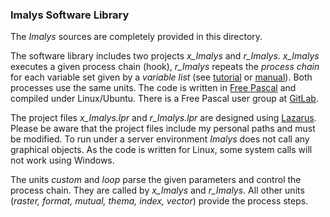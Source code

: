 ### Imalys Software Library

The *Imalys* sources are completely provided in this directory. 

The software library includes two projects *x_Imalys* and *r_Imalys*. *x_Imalys* executes a given process chain (hook), *r_Imalys* repeats the *process chain* for each variable set given by a *variable list* (see [tutorial](../documents/tutorial/README.md) or [manual](../documents/manual/Index.md)). Both processes use the same units. The code is written in [Free Pascal](https://www.freepascal.org/) and compiled under Linux/Ubuntu. There is a Free Pascal user group at [GitLab](https://gitlab.com/freepascal.org/fpc/). 


The project files *x_Imalys.lpr* and *r_Imalys.lpr* are designed using [Lazarus](https://www.lazarus-ide.org/). Please be aware that the project files include my personal paths and must be modified. To run under a server environment *Imalys* does not call any graphical objects. As the code is written for Linux, some system calls will not work using Windows. 

The units *custom* and *loop* parse the given parameters and control the process chain. They are called by *x_Imalys* and *r_Imalys*. All other units (*raster, format, mutual, thema, index, vector*) provide the process steps. 
